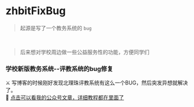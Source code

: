 # zhbitFixBug

> 起源是写了一个教务系统的 `bug`

<br>

> 后来想对学校周边做一些公益服务性的功能，方便同学们

### 学校新版教务系统--评教系统的bug修复
⚔ 写博客的时候刚好发现北理珠评教系统有这么一个BUG，然后突发异想就解决了。<br>
📳 [点击可以看我的公众号文章，详细教程都在里面了](https://mp.weixin.qq.com/s/R-2KVMIX-n2OMsllvRMtLw)
